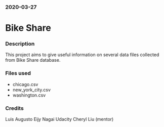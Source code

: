### 2020-03-27

# Bike Share

### Description
This project aims to give useful information on several data files collected from Bike Share database.  

### Files used
* chicago.csv
* new_york_city.csv
* washington.csv

### Credits
Luis Augusto Eijy Nagai
Udacity
Cheryl Liu (mentor)
